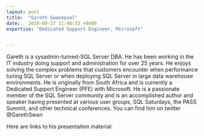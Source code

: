 ```yaml
---
layout: post
title:  "Gareth Swanepoel"
date:   2018-09-27 11:48:33 +0400
expertise: "Dedicated Support Engineer, Microsoft"


---
```


Gareth is a sysadmin-turned-SQL Server DBA. He has been working in the IT industry doing support and administration for over 25 years. He enjoys solving the complex problems that customers encounter when performance tuning SQL Server or when deploying SQL Server in large data warehouse environments. He is originally from South Africa and is currently a Dedicated Support Engineer (PFE) with Microsoft. He is a passionate member of the SQL Server community and is an accomplished author and speaker having presented at various user groups, SQL Saturdays, the PASS Summit, and other technical conferences. You can find him on twitter @GarethSwan

Here are links to his presentation material:


